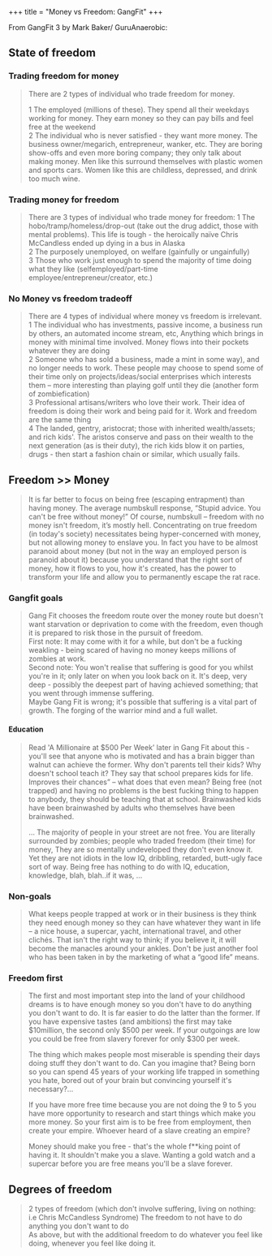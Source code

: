 +++
title = "Money vs Freedom: GangFit"
+++

From GangFit 3 by Mark Baker/ GuruAnaerobic:

## State of freedom
### Trading freedom for money
> There are 2 types of individual who trade freedom for money.
>
> 1 The employed (millions of these). They spend all their weekdays working for money. They earn money so they can pay bills and feel free at the weekend  
> 2 The individual who is never satisfied - they want more money. The business owner/megarich, entrepreneur, wanker, etc. They are boring show-offs and even more boring company; they only talk about making money. Men like this surround themselves with plastic women and sports cars. Women like this are childless, depressed, and drink too much wine.
>

### Trading money for freedom
> There are 3 types of individual who trade money for freedom:
> 1 The hobo/tramp/homeless/drop-out (take out the drug addict, those with mental problems). This life is tough - the heroically naïve Chris McCandless ended up dying in a bus in Alaska  
> 2 The purposely unemployed, on welfare (gainfully or ungainfully)  
> 3 Those who work just enough to spend the majority of time doing what they like (selfemployed/part-time employee/entrepreneur/creator, etc.)  

### No Money vs freedom tradeoff 
> There are 4 types of individual where money vs freedom is irrelevant.  
> 1 The individual who has investments, passive income, a business run by others, an automated income stream, etc, Anything which brings in money with minimal time involved. Money flows into their pockets whatever they are doing  
> 2 Someone who has sold a business, made a mint in some way), and no longer needs to work. These people may choose to spend some of their time only on projects/ideas/social enterprises which interests them – more interesting than playing golf until they die (another form of zombiefication)  
> 3 Professional artisans/writers who love their work. Their idea of freedom is doing their work and being paid for it. Work and freedom are the same thing  
> 4 The landed, gentry, aristocrat; those with inherited wealth/assets; and rich kids'. The aristos conserve and pass on their wealth to the next generation (as is their duty), the rich kids blow it on parties, drugs - then start a fashion chain or similar, which usually fails.  

## Freedom >> Money
> It is far better to focus on being free (escaping entrapment) than having money. The average numbskull response, “Stupid advice. You can't be free without money!” Of course, numbskull – freedom with no money isn't freedom, it’s mostly hell. Concentrating on true freedom (in today's society) necessitates being hyper-concerned with money, but not allowing money to enslave you. In fact you have to be almost paranoid about money (but not in the way an employed person is paranoid about it) because you understand that the right sort of money, how it flows to you, how it's created, has the power to transform your life and allow you to permanently escape the rat race. 

### Gangfit goals
> Gang Fit chooses the freedom route over the money route but doesn't want starvation or deprivation to come with the freedom, even though it is prepared to risk those in the pursuit of freedom.  
> First note: It may come with it for a while, but don't be a fucking weakling - being scared of having no money keeps millions of zombies at work.   
> Second note: You won't realise that suffering is good for you whilst you're in it; only later on when you look back on it. It's deep, very deep - possibly the deepest part of having achieved something; that you went through immense suffering.  
> Maybe Gang Fit is wrong; it's possible that suffering is a vital part of growth. The forging of the warrior mind and a full wallet.

#### Education
> Read 'A Millionaire at $500 Per Week’ later in Gang Fit about this - you'll see that anyone who is motivated and has a brain bigger than walnut can achieve the former. Why don't parents tell their kids? Why doesn't school teach it? They say that school prepares kids for life. Improves their chances” – what does that even mean? Being free (not trapped) and having no problems is the best fucking thing to happen to anybody, they should be teaching that at school. Brainwashed kids have been brainwashed by adults who themselves have been brainwashed.
>
> ... The majority of people in your street are not free. You are literally surrounded by zombies; people who traded freedom (their time) for money, They are so mentally undeveloped they don't even know it. Yet they are not idiots in the low IQ, dribbling, retarded, butt-ugly face sort of way. Being free has nothing to do with IQ, education, knowledge, blah, blah..if it was, ...

### Non-goals
> What keeps people trapped at work or in their business is they think they need enough money so they can have whatever they want in life – a nice house, a supercar, yacht, international travel, and other clichés. That isn't the right way to think; if you believe it, it will become the manacles around your ankles. Don't be just another fool who has been taken in by the marketing of what a “good life” means. 

### Freedom first
> The first and most important step into the land of your childhood dreams is to have enough money so you don't have to do anything you don't want to do. It is far easier to do the latter than the former. If you have expensive tastes (and ambitions) the first may take $10million, the second only $500 per week. If your outgoings are low you could be free from slavery forever for only $300 per week.
> 
> The thing which makes people most miserable is spending their days doing stuff they don't want to do. Can you imagine that? Being born so you can spend 45 years of your working life trapped in something you hate, bored out of your brain but convincing yourself it's necessary?...
> 
> If you have more free time because you are not doing the 9 to 5 you have more opportunity to research and start things which make you more money. So your first aim is to be free from employment, then create your empire. Whoever heard of a slave creating an empire? 
> 
> Money should make you free - that's the whole f**king point of having it. It shouldn't make you a slave. Wanting a gold watch and a supercar before you are free means you'll be a slave forever.

## Degrees of freedom
> 2 types of freedom (which don't involve suffering, living on nothing: i.e Chris McCandless Syndrome)
> The freedom to not have to do anything you don't want to do  
> As above, but with the additional freedom to do whatever you feel like doing, whenever you feel like doing it.
